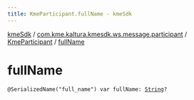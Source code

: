 ```yaml
---
title: KmeParticipant.fullName - kmeSdk
---
```


[kmeSdk](../../index.html) / [com.kme.kaltura.kmesdk.ws.message.participant](../index.html) / [KmeParticipant](index.html) / [fullName](./full-name.html)

# fullName

`@SerializedName("full_name") var fullName: `[`String`](https://kotlinlang.org/api/latest/jvm/stdlib/kotlin/-string/index.html)`?`